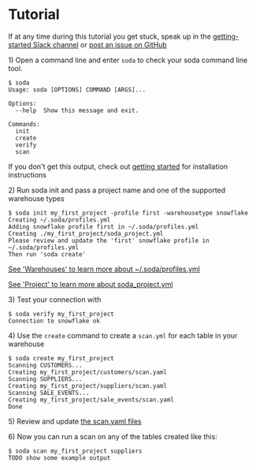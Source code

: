 # Tutorial

If at any time during this tutorial you get stuck, speak up 
in the [getting-started Slack channel](slack://channel?id=C01HYL8V64C&team=T01HBMYM59V) or 
[post an issue on GitHub](https://github.com/sodadata/soda-sql/issues/new)

1\) Open a command line and enter `soda` to check your soda command line tool.

```
$ soda
Usage: soda [OPTIONS] COMMAND [ARGS]...

Options:
  --help  Show this message and exit.

Commands:
  init
  create
  verify
  scan
```

If you don't get this output, check out [getting started](getting_started.md) 
for installation instructions

2\) Run soda init and pass a project name and one of the supported warehouse types

```
$ soda init my_first_project -profile first -warehousetype snowflake
Creating ~/.soda/profiles.yml
Adding snowflake profile first in ~/.soda/profiles.yml
Creating ./my_first_project/soda_project.yml
Please review and update the 'first' snowflake profile in ~/.soda/profiles.yml
Then run 'soda create'
```

[See 'Warehouses' to learn more about ~/.soda/profiles.yml](warehouses.md)

[See 'Project' to learn more about soda_project.yml](project.md)

3\) Test your connection with 

```
$ soda verify my_first_project
Connection to snowflake ok
```

4\) Use the `create` command to create a `scan.yml` for each table in your warehouse

```
$ soda create my_first_project
Scanning CUSTOMERS...
Creating my_first_project/customers/scan.yaml
Scanning SUPPLIERS...
Creating my_first_project/suppliers/scan.yaml
Scanning SALE_EVENTS...
Creating my_first_project/sale_events/scan.yaml
Done
```

5\) Review and update [the scan.yaml files](scan.md)

6\) Now you can run a scan on any of the tables created like this:

```
$ soda scan my_first_project suppliers
TODO show some example output
```
